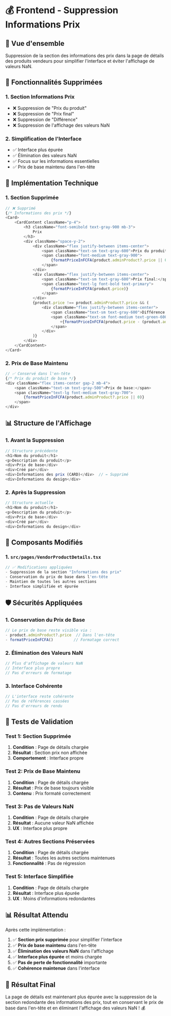 # 💰 Frontend - Suppression Informations Prix

## 🚀 **Vue d'ensemble**

Suppression de la section des informations des prix dans la page de détails des produits vendeurs pour simplifier l'interface et éviter l'affichage de valeurs NaN.

## 🎯 **Fonctionnalités Supprimées**

### **1. Section Informations Prix**
- ❌ Suppression de "Prix du produit"
- ❌ Suppression de "Prix final"
- ❌ Suppression de "Différence"
- ❌ Suppression de l'affichage des valeurs NaN

### **2. Simplification de l'Interface**
- ✅ Interface plus épurée
- ✅ Élimination des valeurs NaN
- ✅ Focus sur les informations essentielles
- ✅ Prix de base maintenu dans l'en-tête

## 🔧 **Implémentation Technique**

### **1. Section Supprimée**
```typescript
// ❌ Supprimé
{/* Informations des prix */}
<Card>
    <CardContent className="p-4">
        <h3 className="font-semibold text-gray-900 mb-3">
            Prix
        </h3>
        <div className="space-y-2">
            <div className="flex justify-between items-center">
                <span className="text-sm text-gray-600">Prix du produit:</span>
                <span className="font-medium text-gray-900">
                    {formatPriceInFCFA(product.adminProduct?.price || 0)}
                </span>
            </div>
            <div className="flex justify-between items-center">
                <span className="text-sm text-gray-600">Prix final:</span>
                <span className="text-lg font-bold text-primary">
                    {formatPriceInFCFA(product.price)}
                </span>
            </div>
            {product.price !== product.adminProduct?.price && (
                <div className="flex justify-between items-center">
                    <span className="text-sm text-gray-600">Différence:</span>
                    <span className="text-sm font-medium text-green-600">
                        +{formatPriceInFCFA(product.price - (product.adminProduct?.price || 0))}
                    </span>
                </div>
            )}
        </div>
    </CardContent>
</Card>
```

### **2. Prix de Base Maintenu**
```typescript
// ✅ Conservé dans l'en-tête
{/* Prix du produit de base */}
<div className="flex items-center gap-2 mb-4">
    <span className="text-sm text-gray-500">Prix de base:</span>
    <span className="text-lg font-medium text-gray-700">
        {formatPriceInFCFA(product.adminProduct?.price || 0)}
    </span>
</div>
```

## 📊 **Structure de l'Affichage**

### **1. Avant la Suppression**
```typescript
// Structure précédente
<h1>Nom du produit</h1>
<p>Description du produit</p>
<div>Prix de base</div>
<div>Créé par</div>
<div>Informations des prix (CARD)</div>  // ← Supprimé
<div>Informations du design</div>
```

### **2. Après la Suppression**
```typescript
// Structure actuelle
<h1>Nom du produit</h1>
<p>Description du produit</p>
<div>Prix de base</div>
<div>Créé par</div>
<div>Informations du design</div>
```

## 📱 **Composants Modifiés**

### **1. `src/pages/VendorProductDetails.tsx`**
```typescript
// ✅ Modifications appliquées
- Suppression de la section "Informations des prix"
- Conservation du prix de base dans l'en-tête
- Maintien de toutes les autres sections
- Interface simplifiée et épurée
```

## 🛡️ **Sécurités Appliquées**

### **1. Conservation du Prix de Base**
```typescript
// Le prix de base reste visible via :
- product.adminProduct?.price  // Dans l'en-tête
- formatPriceInFCFA()         // Formatage correct
```

### **2. Élimination des Valeurs NaN**
```typescript
// Plus d'affichage de valeurs NaN
// Interface plus propre
// Pas d'erreurs de formatage
```

### **3. Interface Cohérente**
```typescript
// L'interface reste cohérente
// Pas de références cassées
// Pas d'erreurs de rendu
```

## 🧪 **Tests de Validation**

### **Test 1: Section Supprimée**
1. **Condition** : Page de détails chargée
2. **Résultat** : Section prix non affichée
3. **Comportement** : Interface propre

### **Test 2: Prix de Base Maintenu**
1. **Condition** : Page de détails chargée
2. **Résultat** : Prix de base toujours visible
3. **Contenu** : Prix formaté correctement

### **Test 3: Pas de Valeurs NaN**
1. **Condition** : Page de détails chargée
2. **Résultat** : Aucune valeur NaN affichée
3. **UX** : Interface plus propre

### **Test 4: Autres Sections Préservées**
1. **Condition** : Page de détails chargée
2. **Résultat** : Toutes les autres sections maintenues
3. **Fonctionnalité** : Pas de régression

### **Test 5: Interface Simplifiée**
1. **Condition** : Page de détails chargée
2. **Résultat** : Interface plus épurée
3. **UX** : Moins d'informations redondantes

## 📊 **Résultat Attendu**

Après cette implémentation :

1. ✅ **Section prix supprimée** pour simplifier l'interface
2. ✅ **Prix de base maintenu** dans l'en-tête
3. ✅ **Élimination des valeurs NaN** dans l'affichage
4. ✅ **Interface plus épurée** et moins chargée
5. ✅ **Pas de perte de fonctionnalité** importante
6. ✅ **Cohérence maintenue** dans l'interface

## 🎉 **Résultat Final**

La page de détails est maintenant plus épurée avec la suppression de la section redondante des informations des prix, tout en conservant le prix de base dans l'en-tête et en éliminant l'affichage des valeurs NaN ! 💰 